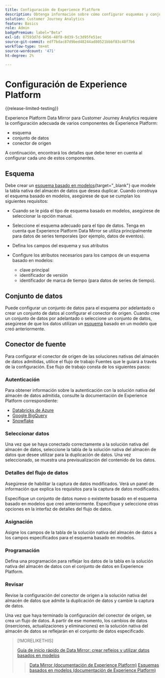 ```yaml
---
title: Configuración de Experience Platform
description: Obtenga información sobre cómo configurar esquemas y conjuntos de datos para Experience Platform Data Mirror para Customer Journey Analytics
solution: Customer Journey Analytics
feature: Basics
role: Admin
badgePremium: label="Beta"
exl-id: 87593d7d-9456-48f8-8d39-5c3d95fe51ec
source-git-commit: edf7bdac87d9bed48244ad80521bbbf83c48f7b6
workflow-type: tm+mt
source-wordcount: '471'
ht-degree: 2%

---
```


# Configuración de Experience Platform

{{release-limited-testing}}

Experience Platform Data Mirror para Customer Journey Analytics requiere la configuración adecuada de varios componentes de Experience Platform:

* esquema
* conjunto de datos
* conector de origen

A continuación, encontrará los detalles que debe tener en cuenta al configurar cada uno de estos componentes.

## Esquema

Debe crear un [esquema basado en modelos](https://experienceleague.adobe.com/en/docs/experience-platform/xdm/schema/model-based){target="_blank"} que modele la tabla nativa del almacén de datos que desea duplicar. Cuando construya el esquema basado en modelos, asegúrese de que se cumplan los siguientes requisitos:

* Cuando se le pida el tipo de esquema basado en modelos, asegúrese de seleccionar la opción manual.
* Seleccione el esquema adecuado para el tipo de datos. Tenga en cuenta que Experience Platform Data Mirror se utiliza principalmente para datos de series temporales (por ejemplo, datos de eventos).

* Defina los campos del esquema y sus atributos
* Configure los atributos necesarios para los campos de un esquema basado en modelos:

   * clave principal
   * identificador de versión
   * identificador de marca de tiempo (para datos de series de tiempo).

## Conjunto de datos

Puede configurar un conjunto de datos para el esquema por adelantado o crear un conjunto de datos al configurar el conector de origen.
Cuando cree un conjunto de datos por adelantado o seleccione un conjunto de datos, asegúrese de que los datos utilizan un [esquema](#schema) basado en un modelo que creó anteriormente.


## Conector de fuente

Para configurar el conector de origen de las soluciones nativas del almacén de datos admitidas, utilice el flujo de trabajo Fuentes que le guiará a través de la configuración. Ese flujo de trabajo consta de los siguientes pasos:

### Autenticación

Para obtener información sobre la autenticación con la solución nativa del almacén de datos admitida, consulte la documentación de Experience Platform correspondiente:

* [Databricks de Azure](https://experienceleague.adobe.com/en/docs/experience-platform/sources/connectors/databases/databricks)
* [Google BigQuery](https://experienceleague.adobe.com/en/docs/experience-platform/sources/connectors/databases/bigquery)
* [Snowflake](https://experienceleague.adobe.com/en/docs/experience-platform/sources/connectors/databases/snowflake)


### Seleccionar datos

Una vez que se haya conectado correctamente a la solución nativa del almacén de datos, seleccione la tabla de la solución nativa del almacén de datos que desee utilizar para la duplicación de datos. Una vez seleccionado, se muestra una previsualización del contenido de los datos.


### Detalles del flujo de datos

Asegúrese de habilitar la captura de datos modificados. Verá un panel de información que explica los requisitos para la captura de datos modificados.

Especifique un conjunto de datos nuevo o existente basado en el esquema basado en modelos que creó anteriormente. Especifique y seleccione otras opciones en la interfaz de detalles del flujo de datos.


### Asignación

Asigne los campos de la tabla de la solución nativa del almacén de datos a los campos especificados para el esquema basado en modelos.


### Programación

Defina una programación para reflejar los datos de la tabla en la solución nativa del almacén de datos con el conjunto de datos en Experience Platform.


### Revisar

Revise la configuración del conector de origen a la solución nativa del almacén de datos que admite la duplicación de datos y cambie la captura de datos.


Una vez que haya terminado la configuración del conector de origen, se crea un flujo de datos. A partir de ese momento, los cambios de datos (inserciones, actualizaciones y eliminaciones) en la solución nativa del almacén de datos se reflejarán en el conjunto de datos especificado.


>[!MORELIKETHIS]
>
>[Guía de inicio rápido de Data Mirror: crear reflejos y utilizar datos basados en modelos](model-based.md)
>>[Data Mirror (documentación de Experience Platform)](https://experienceleague.adobe.com/en/docs/experience-platform/xdm/data-mirror/overview)
>>[Esquemas basados en modelos (documentación de Experience Platform)](https://experienceleague.adobe.com/en/docs/experience-platform/xdm/schema/model-based)
